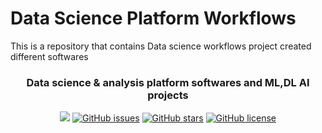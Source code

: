 # Data Science Platform Workflows
This is a repository that contains Data science workflows project created different softwares
 <div align="center">
  <h3>Data science & analysis platform softwares and ML,DL AI projects</h3>
  
  <img src="assets/images/datascience.png" >
  <a href="https://github.com/nuhyurduseven/Data-Science-Platform-Workflows/issues"><img alt="GitHub issues" src="https://img.shields.io/github/issues/nuhyurduseven/Data-Science-Platform-Workflows/issues"></a>
  <a href="https://github.com/nuhyurduseven/Data-Science-Platform-Workflows/issues/stargazers"><img alt="GitHub stars" src="https://img.shields.io/github/stars/nuhyurduseven/Data-Science-Platform-Workflows"></a>
  <a href="https://github.com/nuhyurduseven/Data-Science-Platform-Workflows/issues/blob/main/LICENSE"><img alt="GitHub license" src="https://img.shields.io/github/license/nuhyurduseven/Data-Science-Platform-Workflows"></a>
</div>
